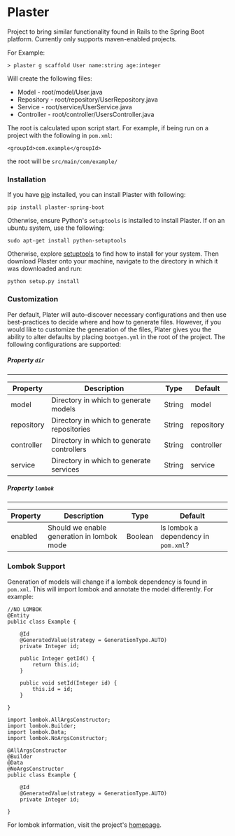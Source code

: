 # Plaster

Project to bring similar functionality found in Rails to the Spring Boot platform. Currently only supports maven-enabled projects.

For Example:

    > plaster g scaffold User name:string age:integer

Will create the following files:
* Model - root/model/User.java
* Repository - root/repository/UserRepository.java
* Service - root/service/UserService.java
* Controller - root/controller/UsersController.java

The root is calculated upon script start. For example, if being run on a project with the following in `pom.xml`:

    <groupId>com.example</groupId>

the root will be `src/main/com/example/`

### Installation
If you have [pip](https://pip.pypa.io/en/stable/installing/) installed, you can install Plaster with following:

    pip install plaster-spring-boot

Otherwise, ensure Python's `setuptools` is installed to install Plaster. If on an ubuntu system, use the following:
    
    sudo apt-get install python-setuptools
    
Otherwise, explore [setuptools](https://pypi.python.org/pypi/setuptools) to find how to install for your system.
Then download Plaster onto your machine, navigate to the directory in which it was downloaded and run:
    
    python setup.py install
    

### Customization
Per default, Plater will auto-discover necessary configurations and then use best-practices to decide
where and how to generate files. However, if you would like to customize the generation of the files, Plater
gives you the ability to alter defaults by placing `bootgen.yml` in the root of the project. The following configurations
are supported:

##### Property `dir`
----
| Property     	| Description                                 	| Type   	| Default                               |
|--------------	|---------------------------------------------	|--------	|----------                             |
| model      	| Directory in which to generate models       	| String 	| model                                 |
| repository 	| Directory in which to generate repositories 	| String 	| repository                            |
| controller 	| Directory in which to generate controllers  	| String 	| controller                            |
| service    	| Directory in which to generate services     	| String 	| service                               |

##### Property `lombok`
----
| Property       	| Description                                 	| Type   	| Default                               |
|----------------	|---------------------------------------------	|--------	|----------                             |
| enabled           | Should we enable generation in lombok mode   	| Boolean 	| Is lombok a dependency in `pom.xml`?  |


### Lombok Support
Generation of models will change if a lombok dependency is found in `pom.xml`. This will import lombok and annotate
the model differently. For example:

    //NO LOMBOK
    @Entity
    public class Example {

        @Id
        @GeneratedValue(strategy = GenerationType.AUTO)
        private Integer id;

        public Integer getId() {
            return this.id;
        }

        public void setId(Integer id) {
            this.id = id;
        }

    }
<!-- separate -->

    import lombok.AllArgsConstructor;
    import lombok.Builder;
    import lombok.Data;
    import lombok.NoArgsConstructor;

    @AllArgsConstructor
    @Builder
    @Data
    @NoArgsConstructor
    public class Example {

        @Id
        @GeneratedValue(strategy = GenerationType.AUTO)
        private Integer id;

    }

For lombok information, visit the project's [homepage](https://projectlombok.org/).

